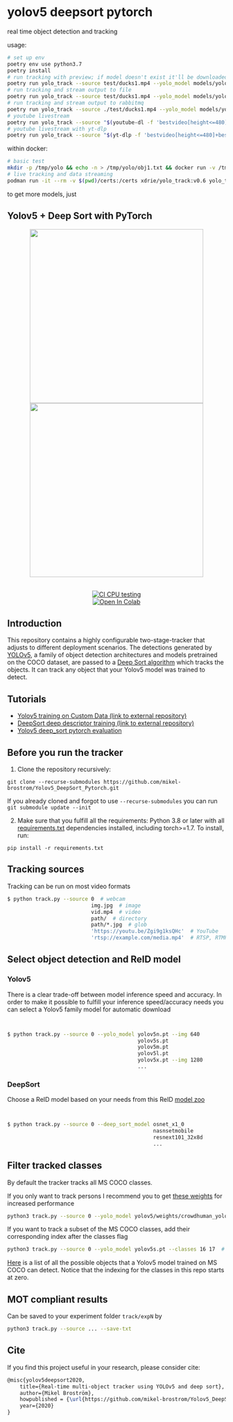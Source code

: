 # yolov5 deepsort pytorch

real time object detection and tracking

usage:

```sh
# set up env
poetry env use python3.7
poetry install
# run tracking with preview; if model doesn't exist it'll be downloaded
poetry run yolo_track --source test/ducks1.mp4 --yolo_model models/yolov5s6.pt --show-vid
# run tracking and stream output to file
poetry run yolo_track --source test/ducks1.mp4 --yolo_model models/yolov5s6.pt --save-txt --out-txt /tmp/track1.txt
# run tracking and stream output to rabbitmq
poetry run yolo_track --source ./test/ducks1.mp4 --yolo_model models/yolov5m6.pt --log-rmq --out-rmq example.com:5671,yolo1,user:pass
# youtube livestream
poetry run yolo_track --source "$(youtube-dl -f 'bestvideo[height<=480]+bestaudio/best[height<=480]' -g 'https://www.youtube.com/watch?v=JJqXeRFsLjE')" --yolo_model models/yolov5m6.pt --save-txt --out-txt /tmp/obj1.txt
# youtube livestream with yt-dlp
poetry run yolo_track --source "$(yt-dlp -f 'bestvideo[height<=480]+bestaudio/best[height<=480]' -g 'https://www.youtube.com/watch?v=s4SiFUNYdTs' | head -n 1)" --yolo_model models/yolov5n6.pt --save-txt --out-txt /tmp/obj1.txt
```

within docker:
```sh
# basic test
mkdir -p /tmp/yolo && echo -n > /tmp/yolo/obj1.txt && docker run -v /tmp/yolo:/out -it --rm yolo_track:dev yolo_track.track --source 'https://some-website.domain/some_stream.ts' --yolo_model models/yolov5n6.pt --save-txt --out-txt /out/obj1.txt --frames 10
# live tracking and data streaming
podman run -it --rm -v $(pwd)/certs:/certs xdrie/yolo_track:v0.6 yolo_track.track --source <stream_url> --yolo_model models/yolov5n6.pt --deep_sort_model osnet_ain_x0_5 --log-rmq --out-rmq <rmq_connstr>
```

to get more models, just

## Yolov5 + Deep Sort with PyTorch


<div align="center">
<p>
<img src="MOT16_eval/track_pedestrians.gif" width="400"/> <img src="MOT16_eval/track_all.gif" width="400"/> 
</p>
<br>
<div>
<a href="https://github.com/mikel-brostrom/Yolov5_DeepSort_Pytorch/actions"><img src="https://github.com/mikel-brostrom/Yolov5_DeepSort_Pytorch/workflows/CI%20CPU%20testing/badge.svg" alt="CI CPU testing"></a>
<br>  
<a href="https://colab.research.google.com/drive/18nIqkBr68TkK8dHdarxTco6svHUJGggY?usp=sharing"><img src="https://colab.research.google.com/assets/colab-badge.svg" alt="Open In Colab"></a>
 
</div>

</div>


## Introduction

This repository contains a highly configurable two-stage-tracker that adjusts to different deployment scenarios. The detections generated by [YOLOv5](https://github.com/ultralytics/yolov5), a family of object detection architectures and models pretrained on the COCO dataset, are passed to a [Deep Sort algorithm](https://github.com/ZQPei/deep_sort_pytorch) which tracks the objects. It can track any object that your Yolov5 model was trained to detect.


## Tutorials

* [Yolov5 training on Custom Data (link to external repository)](https://github.com/ultralytics/yolov5/wiki/Train-Custom-Data)&nbsp;
* [DeepSort deep descriptor training (link to external repository)](https://kaiyangzhou.github.io/deep-person-reid/user_guide.html)&nbsp;
* [Yolov5 deep_sort pytorch evaluation](https://github.com/mikel-brostrom/Yolov5_DeepSort_Pytorch/wiki/Evaluation)&nbsp;



## Before you run the tracker

1. Clone the repository recursively:

`git clone --recurse-submodules https://github.com/mikel-brostrom/Yolov5_DeepSort_Pytorch.git`

If you already cloned and forgot to use `--recurse-submodules` you can run `git submodule update --init`

2. Make sure that you fulfill all the requirements: Python 3.8 or later with all [requirements.txt](https://github.com/mikel-brostrom/Yolov5_DeepSort_Pytorch/blob/master/requirements.txt) dependencies installed, including torch>=1.7. To install, run:

`pip install -r requirements.txt`


## Tracking sources

Tracking can be run on most video formats

```bash
$ python track.py --source 0  # webcam
                           img.jpg  # image
                           vid.mp4  # video
                           path/  # directory
                           path/*.jpg  # glob
                           'https://youtu.be/Zgi9g1ksQHc'  # YouTube
                           'rtsp://example.com/media.mp4'  # RTSP, RTMP, HTTP stream
```


## Select object detection and ReID model

### Yolov5

There is a clear trade-off between model inference speed and accuracy. In order to make it possible to fulfill your inference speed/accuracy needs
you can select a Yolov5 family model for automatic download

```bash


$ python track.py --source 0 --yolo_model yolov5n.pt --img 640
                                          yolov5s.pt
                                          yolov5m.pt
                                          yolov5l.pt 
                                          yolov5x.pt --img 1280
                                          ...
```

### DeepSort

Choose a ReID model based on your needs from this ReID [model zoo](https://kaiyangzhou.github.io/deep-person-reid/MODEL_ZOO)

```bash


$ python track.py --source 0 --deep_sort_model osnet_x1_0
                                               nasnsetmobile
                                               resnext101_32x8d
                                               ...
```

## Filter tracked classes

By default the tracker tracks all MS COCO classes.

If you only want to track persons I recommend you to get [these weights](https://drive.google.com/file/d/1gglIwqxaH2iTvy6lZlXuAcMpd_U0GCUb/view?usp=sharing) for increased performance

```bash
python3 track.py --source 0 --yolo_model yolov5/weights/crowdhuman_yolov5m.pt --classes 0  # tracks persons, only
```

If you want to track a subset of the MS COCO classes, add their corresponding index after the classes flag

```bash
python3 track.py --source 0 --yolo_model yolov5s.pt --classes 16 17  # tracks cats and dogs, only
```

[Here](https://tech.amikelive.com/node-718/what-object-categories-labels-are-in-coco-dataset/) is a list of all the possible objects that a Yolov5 model trained on MS COCO can detect. Notice that the indexing for the classes in this repo starts at zero.


## MOT compliant results

Can be saved to your experiment folder `track/expN` by 

```bash
python3 track.py --source ... --save-txt
```


## Cite

If you find this project useful in your research, please consider cite:

```latex
@misc{yolov5deepsort2020,
    title={Real-time multi-object tracker using YOLOv5 and deep sort},
    author={Mikel Broström},
    howpublished = {\url{https://github.com/mikel-brostrom/Yolov5_DeepSort_Pytorch}},
    year={2020}
}
```
